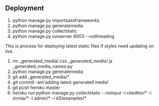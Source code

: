 Deployment
----------

1. python manage.py importsassframeworks
2. python manage.py generatemedia
3. python manage.py collectstatic
4. python manage.py runserver 8003 --nothreading

This is process for deploying latest static files if styles need updating on live.

1. rm _generated_media/*.css _generated_media/*.js _generated_media_names.py
2. python manage.py generatemedia
3. git add _generated_media/*
4. git commit -am'adding latest generated media'
5. git push heroku master
6. heroku run python manage.py collectstatic --noinput -i ckeditor/* -i zinnia/* -i admin/* -i d3/examples/*

